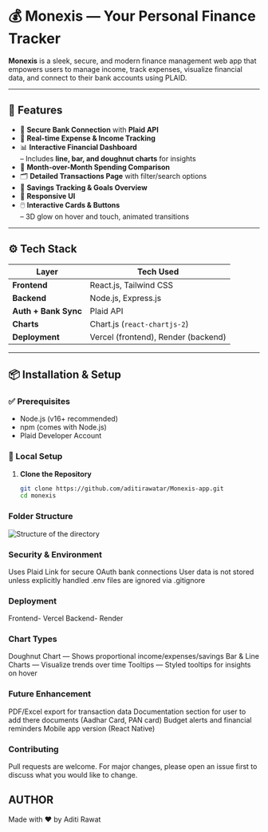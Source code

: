 # 💰 Monexis — Your Personal Finance Tracker

**Monexis** is a sleek, secure, and modern finance management web app that empowers users to manage income, track expenses, visualize financial data, and connect to their bank accounts using PLAID.

---

## 🌟 Features

- 🔐 **Secure Bank Connection** with **Plaid API**
- 💸 **Real-time Expense & Income Tracking**
- 📊 **Interactive Financial Dashboard**  
  – Includes **line, bar, and doughnut charts** for insights  
- 🔁 **Month-over-Month Spending Comparison**
- 🗂️ **Detailed Transactions Page** with filter/search options
- 🎯 **Savings Tracking & Goals Overview**
- 🎨 **Responsive UI**
- 🖱️ **Interactive Cards & Buttons**  
  – 3D glow on hover and touch, animated transitions

---

## ⚙️ Tech Stack

| Layer        | Tech Used                 |
| ------------ | ------------------------- |
| **Frontend** | React.js, Tailwind CSS    |
| **Backend**  | Node.js, Express.js       |
| **Auth + Bank Sync** | Plaid API          |
| **Charts**   | Chart.js (`react-chartjs-2`) |
| **Deployment** | Vercel (frontend), Render (backend) |

---

## 📦 Installation & Setup

### ✅ Prerequisites

- Node.js (v16+ recommended)
- npm (comes with Node.js)
- Plaid Developer Account

### 🔧 Local Setup

1. **Clone the Repository**

   ```bash
   git clone https://github.com/aditirawatar/Monexis-app.git
   cd monexis


### Folder Structure
![Structure of the directory](image.png)

### Security & Environment
Uses Plaid Link for secure OAuth bank connections
User data is not stored unless explicitly handled
.env files are ignored via .gitignore


### Deployment
Frontend- Vercel
Backend- Render

### Chart Types
Doughnut Chart — Shows proportional income/expenses/savings
Bar & Line Charts — Visualize trends over time
Tooltips — Styled tooltips for insights on hover

### Future Enhancement
PDF/Excel export for transaction data
Documentation section for user to add there documents (Aadhar Card, PAN card)
Budget alerts and financial reminders
Mobile app version (React Native)

### Contributing
Pull requests are welcome. For major changes, please open an issue first to discuss what you would like to change.

## AUTHOR
Made with ❤️ by Aditi Rawat